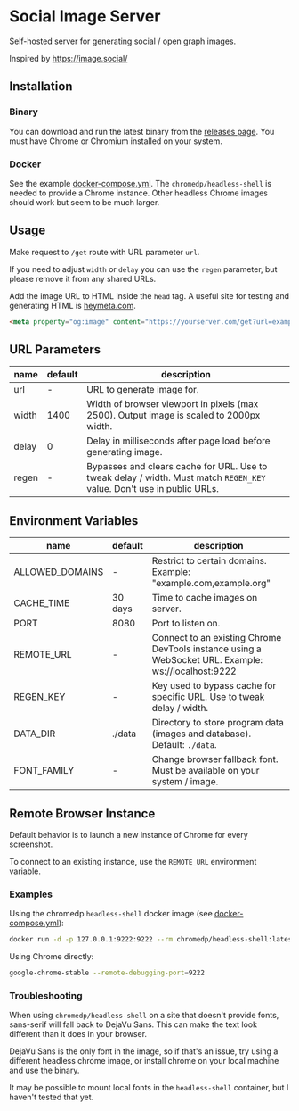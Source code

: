 # Social Image Server

Self-hosted server for generating social / open graph images.

Inspired by https://image.social/

## Installation

### Binary

You can download and run the latest binary from the [releases page](https://github.com/henrygd/social-image-server/releases). You must have Chrome or Chromium installed on your system.

### Docker

See the example [docker-compose.yml](/docker-compose.yml). The `chromedp/headless-shell` is needed to provide a Chrome instance. Other headless Chrome images should work but seem to be much larger.

## Usage

Make request to `/get` route with URL parameter `url`.

If you need to adjust `width` or `delay` you can use the `regen` parameter, but please remove it from any shared URLs.

Add the image URL to HTML inside the `head` tag. A useful site for testing and generating HTML is [heymeta.com](https://www.heymeta.com/).

```html
<meta property="og:image" content="https://yourserver.com/get?url=example.com" />
```

## URL Parameters

| name  | default | description                                                                                                            |
| ----- | ------- | ---------------------------------------------------------------------------------------------------------------------- |
| url   | -       | URL to generate image for.                                                                                             |
| width | 1400    | Width of browser viewport in pixels (max 2500). Output image is scaled to 2000px width.                                |
| delay | 0       | Delay in milliseconds after page load before generating image.                                                         |
| regen | -       | Bypasses and clears cache for URL. Use to tweak delay / width. Must match `REGEN_KEY` value. Don't use in public URLs. |

## Environment Variables

| name            | default | description                                                                                         |
| --------------- | ------- | --------------------------------------------------------------------------------------------------- |
| ALLOWED_DOMAINS | -       | Restrict to certain domains. Example: "example.com,example.org"                                     |
| CACHE_TIME      | 30 days | Time to cache images on server.                                                                     |
| PORT            | 8080    | Port to listen on.                                                                                  |
| REMOTE_URL      | -       | Connect to an existing Chrome DevTools instance using a WebSocket URL. Example: ws://localhost:9222 |
| REGEN_KEY       | -       | Key used to bypass cache for specific URL. Use to tweak delay / width.                              |
| DATA_DIR        | ./data  | Directory to store program data (images and database). Default: `./data`.                           |
| FONT_FAMILY     | -       | Change browser fallback font. Must be available on your system / image.                             |

## Remote Browser Instance

Default behavior is to launch a new instance of Chrome for every screenshot.

To connect to an existing instance, use the `REMOTE_URL` environment variable.

### Examples

Using the chromedp `headless-shell` docker image (see [docker-compose.yml](https://github.com/henrygd/social-image-server/blob/main/docker-compose.yml)):

```sh
docker run -d -p 127.0.0.1:9222:9222 --rm chromedp/headless-shell:latest
```

Using Chrome directly:

```sh
google-chrome-stable --remote-debugging-port=9222
```

### Troubleshooting

When using `chromedp/headless-shell` on a site that doesn't provide fonts, sans-serif will fall back to DejaVu Sans. This can make the text look different than it does in your browser.

DejaVu Sans is the only font in the image, so if that's an issue, try using a different headless chrome image, or install chrome on your local machine and use the binary.

It may be possible to mount local fonts in the `headless-shell` container, but I haven't tested that yet.
